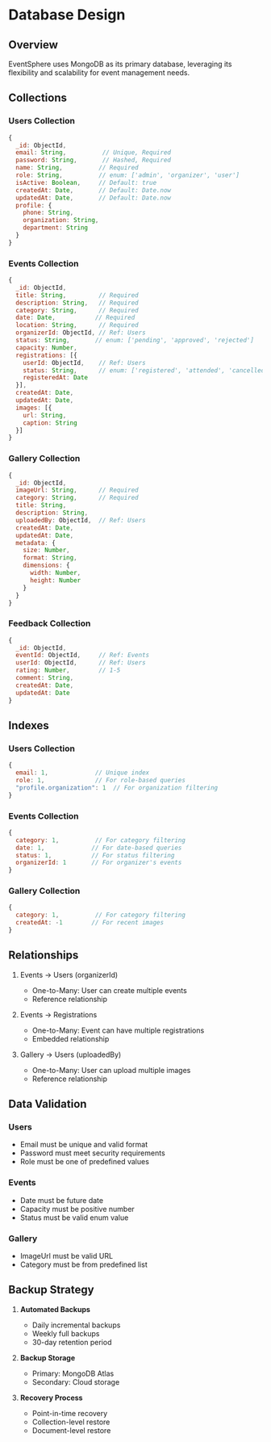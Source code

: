 # Database Design

## Overview
EventSphere uses MongoDB as its primary database, leveraging its flexibility and scalability for event management needs.

## Collections

### Users Collection
```javascript
{
  _id: ObjectId,
  email: String,          // Unique, Required
  password: String,       // Hashed, Required
  name: String,          // Required
  role: String,          // enum: ['admin', 'organizer', 'user']
  isActive: Boolean,     // Default: true
  createdAt: Date,       // Default: Date.now
  updatedAt: Date,       // Default: Date.now
  profile: {
    phone: String,
    organization: String,
    department: String
  }
}
```

### Events Collection
```javascript
{
  _id: ObjectId,
  title: String,         // Required
  description: String,   // Required
  category: String,      // Required
  date: Date,           // Required
  location: String,      // Required
  organizerId: ObjectId, // Ref: Users
  status: String,       // enum: ['pending', 'approved', 'rejected']
  capacity: Number,
  registrations: [{
    userId: ObjectId,    // Ref: Users
    status: String,      // enum: ['registered', 'attended', 'cancelled']
    registeredAt: Date
  }],
  createdAt: Date,
  updatedAt: Date,
  images: [{
    url: String,
    caption: String
  }]
}
```

### Gallery Collection
```javascript
{
  _id: ObjectId,
  imageUrl: String,      // Required
  category: String,      // Required
  title: String,
  description: String,
  uploadedBy: ObjectId,  // Ref: Users
  createdAt: Date,
  updatedAt: Date,
  metadata: {
    size: Number,
    format: String,
    dimensions: {
      width: Number,
      height: Number
    }
  }
}
```

### Feedback Collection
```javascript
{
  _id: ObjectId,
  eventId: ObjectId,     // Ref: Events
  userId: ObjectId,      // Ref: Users
  rating: Number,        // 1-5
  comment: String,
  createdAt: Date,
  updatedAt: Date
}
```

## Indexes

### Users Collection
```javascript
{
  email: 1,             // Unique index
  role: 1,              // For role-based queries
  "profile.organization": 1  // For organization filtering
}
```

### Events Collection
```javascript
{
  category: 1,          // For category filtering
  date: 1,             // For date-based queries
  status: 1,           // For status filtering
  organizerId: 1       // For organizer's events
}
```

### Gallery Collection
```javascript
{
  category: 1,          // For category filtering
  createdAt: -1        // For recent images
}
```

## Relationships

1. Events -> Users (organizerId)
   - One-to-Many: User can create multiple events
   - Reference relationship

2. Events -> Registrations
   - One-to-Many: Event can have multiple registrations
   - Embedded relationship

3. Gallery -> Users (uploadedBy)
   - One-to-Many: User can upload multiple images
   - Reference relationship

## Data Validation

### Users
- Email must be unique and valid format
- Password must meet security requirements
- Role must be one of predefined values

### Events
- Date must be future date
- Capacity must be positive number
- Status must be valid enum value

### Gallery
- ImageUrl must be valid URL
- Category must be from predefined list

## Backup Strategy

1. **Automated Backups**
   - Daily incremental backups
   - Weekly full backups
   - 30-day retention period

2. **Backup Storage**
   - Primary: MongoDB Atlas
   - Secondary: Cloud storage

3. **Recovery Process**
   - Point-in-time recovery
   - Collection-level restore
   - Document-level restore